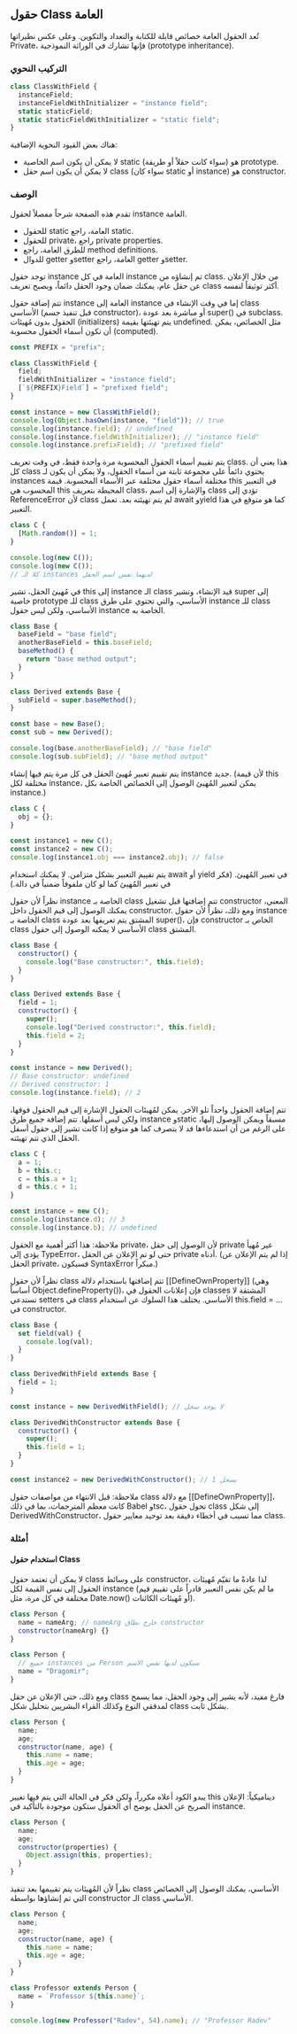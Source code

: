 ## حقول Class العامة

تُعد الحقول العامة خصائص قابلة للكتابة والتعداد والتكوين. وعلى عكس نظيراتها Private، فإنها تشارك في الوراثة النموذجية (prototype inheritance).

### التركيب النحوي
```js
class ClassWithField {
  instanceField;
  instanceFieldWithInitializer = "instance field";
  static staticField;
  static staticFieldWithInitializer = "static field";
}
```

هناك بعض القيود النحوية الإضافية:
- لا يمكن أن يكون اسم الخاصية static (سواء كانت حقلاً أو طريقة) هو prototype.
- لا يمكن أن يكون اسم حقل class (سواء كان static أو instance) هو constructor.

### الوصف

تقدم هذه الصفحة شرحاً مفصلاً لحقول instance العامة.

- للحقول static العامة، راجع static.
- للحقول private، راجع private properties.
- للطرق العامة، راجع method definitions.
- للدوال getter وsetter العامة، راجع getter وsetter.

توجد حقول instance العامة في كل instance تم إنشاؤه من class. من خلال الإعلان عن حقل عام، يمكنك ضمان وجود الحقل دائماً، ويصبح تعريف class أكثر توثيقاً لنفسه.

تتم إضافة حقول instance العامة إلى instance إما في وقت الإنشاء في class الأساسي (قبل تنفيذ جسم constructor)، أو مباشرة بعد عودة super() في subclass. الحقول بدون مُهيئات (initializers) يتم تهيئتها بقيمة undefined. مثل الخصائص، يمكن أن تكون أسماء الحقول محسوبة (computed).

```js
const PREFIX = "prefix";

class ClassWithField {
  field;
  fieldWithInitializer = "instance field";
  [`${PREFIX}Field`] = "prefixed field";
}

const instance = new ClassWithField();
console.log(Object.hasOwn(instance, "field")); // true
console.log(instance.field); // undefined
console.log(instance.fieldWithInitializer); // "instance field"
console.log(instance.prefixField); // "prefixed field"
```

يتم تقييم أسماء الحقول المحسوبة مرة واحدة فقط، في وقت تعريف class. هذا يعني أن كل class يحتوي دائماً على مجموعة ثابتة من أسماء الحقول، ولا يمكن أن يكون لـ instances مختلفة أسماء حقول مختلفة عبر الأسماء المحسوبة. قيمة this في التعبير المحسوب هي this المحيطة بتعريف class، والإشارة إلى اسم class تؤدي إلى ReferenceError لأن class لم يتم تهيئته بعد. تعمل await وyield كما هو متوقع في هذا التعبير.

```js
class C {
  [Math.random()] = 1;
}

console.log(new C());
console.log(new C());
// كلا الـ instances لديهما نفس اسم الحقل
```

في مُهيئ الحقل، تشير this إلى instance الـ class قيد الإنشاء، وتشير super إلى خاصية prototype للـ class الأساسي، والتي تحتوي على طرق instance للـ class الأساسي، ولكن ليس حقول instance الخاصة به.

```js
class Base {
  baseField = "base field";
  anotherBaseField = this.baseField;
  baseMethod() {
    return "base method output";
  }
}

class Derived extends Base {
  subField = super.baseMethod();
}

const base = new Base();
const sub = new Derived();

console.log(base.anotherBaseField); // "base field"
console.log(sub.subField); // "base method output"
```

يتم تقييم تعبير مُهيئ الحقل في كل مرة يتم فيها إنشاء instance جديد. (لأن قيمة this مختلفة لكل instance، يمكن لتعبير المُهيئ الوصول إلى الخصائص الخاصة بكل instance.)

```js
class C {
  obj = {};
}

const instance1 = new C();
const instance2 = new C();
console.log(instance1.obj === instance2.obj); // false
```

يتم تقييم التعبير بشكل متزامن. لا يمكنك استخدام await أو yield في تعبير المُهيئ. (فكر في تعبير المُهيئ كما لو كان ملفوفاً ضمنياً في دالة.)

نظراً لأن حقول instance الخاصة بـ class تتم إضافتها قبل تشغيل constructor المعني، يمكنك الوصول إلى قيم الحقول داخل constructor. ومع ذلك، نظراً لأن حقول instance الخاصة بـ class المشتق يتم تعريفها بعد عودة super()، فإن constructor الخاص بـ class الأساسي لا يمكنه الوصول إلى حقول class المشتق.

```js
class Base {
  constructor() {
    console.log("Base constructor:", this.field);
  }
}

class Derived extends Base {
  field = 1;
  constructor() {
    super();
    console.log("Derived constructor:", this.field);
    this.field = 2;
  }
}

const instance = new Derived();
// Base constructor: undefined
// Derived constructor: 1
console.log(instance.field); // 2
```

تتم إضافة الحقول واحداً تلو الآخر. يمكن لمُهيئات الحقول الإشارة إلى قيم الحقول فوقها، ولكن ليس أسفلها. تتم إضافة جميع طرق instance وstatic مسبقاً ويمكن الوصول إليها، على الرغم من أن استدعاءها قد لا يتصرف كما هو متوقع إذا كانت تشير إلى حقول أسفل الحقل الذي تتم تهيئته.

```js
class C {
  a = 1;
  b = this.c;
  c = this.a + 1;
  d = this.c + 1;
}

const instance = new C();
console.log(instance.d); // 3
console.log(instance.b); // undefined
```

ملاحظة: هذا أكثر أهمية مع الحقول private، لأن الوصول إلى حقل private غير مُهيأ يؤدي إلى TypeError، حتى لو تم الإعلان عن الحقل private أدناه. (إذا لم يتم الإعلان عن الحقل private، فسيكون SyntaxError مبكراً.)

نظراً لأن حقول class تتم إضافتها باستخدام دلالة [[DefineOwnProperty]] (وهي أساساً Object.defineProperty())، فإن إعلانات الحقول في classes المشتقة لا تستدعي setters في class الأساسي. يختلف هذا السلوك عن استخدام this.field = ... في constructor.

```js
class Base {
  set field(val) {
    console.log(val);
  }
}

class DerivedWithField extends Base {
  field = 1;
}

const instance = new DerivedWithField(); // لا يوجد سجل

class DerivedWithConstructor extends Base {
  constructor() {
    super();
    this.field = 1;
  }
}

const instance2 = new DerivedWithConstructor(); // يسجل 1
```

ملاحظة: قبل الانتهاء من مواصفات حقول class مع دلالة [[DefineOwnProperty]]، كانت معظم المترجمات، بما في ذلك Babel وtsc، تحول حقول class إلى شكل DerivedWithConstructor، مما تسبب في أخطاء دقيقة بعد توحيد معايير حقول class.

### أمثلة

#### استخدام حقول Class
لا يمكن أن تعتمد حقول class على وسائط constructor، لذا عادةً ما تقيّم مُهيئات الحقول إلى نفس القيمة لكل instance (ما لم يكن نفس التعبير قادراً على تقييم قيم مختلفة في كل مرة، مثل Date.now() أو مُهيئات الكائنات).

```js
class Person {
  name = nameArg; // nameArg خارج نطاق constructor
  constructor(nameArg) {}
}
```

```js
class Person {
  // جميع instances من Person سيكون لديها نفس الاسم
  name = "Dragomir";
}
```

ومع ذلك، حتى الإعلان عن حقل class فارغ مفيد، لأنه يشير إلى وجود الحقل، مما يسمح لمدققي النوع وكذلك القراء البشريين بتحليل شكل class بشكل ثابت.

```js
class Person {
  name;
  age;
  constructor(name, age) {
    this.name = name;
    this.age = age;
  }
}
```

يبدو الكود أعلاه مكرراً، ولكن فكر في الحالة التي يتم فيها تغيير this ديناميكياً: الإعلان الصريح عن الحقل يوضح أي الحقول ستكون موجودة بالتأكيد في instance.

```js
class Person {
  name;
  age;
  constructor(properties) {
    Object.assign(this, properties);
  }
}
```

نظراً لأن المُهيئات يتم تقييمها بعد تنفيذ class الأساسي، يمكنك الوصول إلى الخصائص التي تم إنشاؤها بواسطة constructor الـ class الأساسي.

```js
class Person {
  name;
  age;
  constructor(name, age) {
    this.name = name;
    this.age = age;
  }
}

class Professor extends Person {
  name = `Professor ${this.name}`;
}

console.log(new Professor("Radev", 54).name); // "Professor Radev"
```